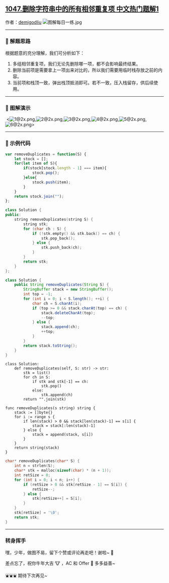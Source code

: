 ## [1047.删除字符串中的所有相邻重复项 中文热门题解1](https://leetcode.cn/problems/remove-all-adjacent-duplicates-in-string/solutions/100000/tu-jie-guan-fang-tui-jian-ti-jie-shan-ch-x8iz)

作者：[demigodliu](https://leetcode.cn/u/demigodliu)
![图解每日一练.jpg](https://pic.leetcode-cn.com/1615817903-fzmpwZ-%E5%9B%BE%E8%A7%A3%E6%AF%8F%E6%97%A5%E4%B8%80%E7%BB%83.jpg)

---

### 🧠 解题思路

根据题意的充分理解，我们可分析如下：

1. 多组相邻重复项，我们无论先删除哪一项，都不会影响最终结果。
2. 删除当前项是需要拿上一项出来对比的，所以我们需要用临时栈存放之前的内容。
3. 当前项和栈顶一致，弹出栈顶抵消即可。若不一致，压入栈留存，供后续使用。

---

### 🎨 图解演示

 <![1@2x.png](https://pic.leetcode-cn.com/1615294969-NSUbEN-1@2x.png),![2@2x.png](https://pic.leetcode-cn.com/1615294975-UhzuiK-2@2x.png),![3@2x.png](https://pic.leetcode-cn.com/1615294979-xgrmXJ-3@2x.png),![4@2x.png](https://pic.leetcode-cn.com/1615294983-mqJHpe-4@2x.png),![5@2x.png](https://pic.leetcode-cn.com/1615294988-XfvkzV-5@2x.png),![6@2x.png](https://pic.leetcode-cn.com/1615295228-wcSIuZ-6@2x.png)>

---

### 🍭 示例代码

```JavaScript []
var removeDuplicates = function(S) {
    let stock = [];
    for(let item of S){
        if(stock[stock.length - 1] === item){
            stock.pop();
        }else{
            stock.push(item);
        }
    }
    return stock.join("");
};
```
```C++ []
class Solution {
public:
    string removeDuplicates(string S) {
        string stk;
        for (char ch : S) {
            if (!stk.empty() && stk.back() == ch) {
                stk.pop_back();
            } else {
                stk.push_back(ch);
            }
        }
        return stk;
    }
};
```
```Java []
class Solution {
    public String removeDuplicates(String S) {
        StringBuffer stack = new StringBuffer();
        int top = -1;
        for (int i = 0; i < S.length(); ++i) {
            char ch = S.charAt(i);
            if (top >= 0 && stack.charAt(top) == ch) {
                stack.deleteCharAt(top);
                --top;
            } else {
                stack.append(ch);
                ++top;
            }
        }
        return stack.toString();
    }
}
```
```Python3 []
class Solution:
    def removeDuplicates(self, S: str) -> str:
        stk = list()
        for ch in S:
            if stk and stk[-1] == ch:
                stk.pop()
            else:
                stk.append(ch)
        return "".join(stk)
```
```Golang []
func removeDuplicates(s string) string {
    stack := []byte{}
    for i := range s {
        if len(stack) > 0 && stack[len(stack)-1] == s[i] {
            stack = stack[:len(stack)-1]
        } else {
            stack = append(stack, s[i])
        }
    }
    return string(stack)
}
```
```C []
char* removeDuplicates(char* S) {
    int n = strlen(S);
    char* stk = malloc(sizeof(char) * (n + 1));
    int retSize = 0;
    for (int i = 0; i < n; i++) {
        if (retSize > 0 && stk[retSize - 1] == S[i]) {
            retSize--;
        } else {
            stk[retSize++] = S[i];
        }
    }
    stk[retSize] = '\0';
    return stk;
}
```

---

### 转身挥手

嘿，少年，做图不易，留下个赞或评论再走吧！谢啦~ 💐

差点忘了，祝你牛年大吉 🐮 ，AC 和 Offer 📑 多多益善~

⛲⛲⛲ 期待下次再见~ 